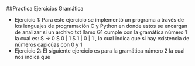##Practica Ejercicios Gramática 

- Ejercicio 1: Para este ejercicio se implementó un programa a través de los lenguajes de programación C y Python en donde estos se encargan de analizar si un archivo txt llamo G1 cumple con la gramática número 1 la cual es: S → 0 S 0 | 1 S 1 | 0 | 1 , lo cual indica que si hay existencia de números capicúas con 0 y 1
- Ejercicio 2: El siguiente ejercicio es para la gramática número 2 la cual nos indica que 
